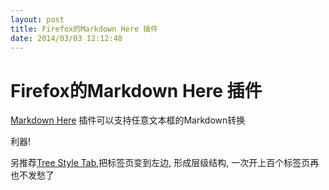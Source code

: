 ```yaml
---
layout: post
title: Firefox的Markdown Here 插件
date: 2014/03/03 12:12:48
---
```


# Firefox的Markdown Here 插件

[Markdown Here](https://addons.mozilla.org/en-US/firefox/addon/markdown-here) 插件可以支持任意文本框的Markdown转换

利器! 

另推荐[Tree Style Tab](https://addons.mozilla.org/en-US/firefox/addon/tree-style-tab/),把标签页变到左边, 形成层级结构, 一次开上百个标签页再也不发愁了